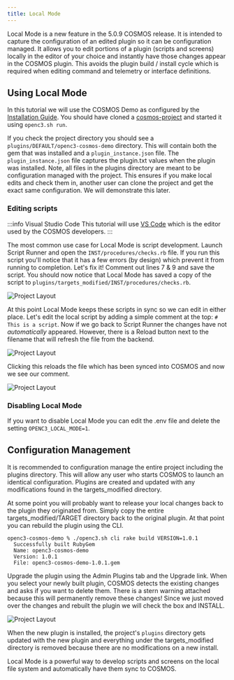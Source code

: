 ```yaml
---
title: Local Mode
---
```


Local Mode is a new feature in the 5.0.9 COSMOS release. It is intended to capture the configuration of an edited plugin so it can be configuration managed. It allows you to edit portions of a plugin (scripts and screens) locally in the editor of your choice and instantly have those changes appear in the COSMOS plugin. This avoids the plugin build / install cycle which is required when editing command and telemetry or interface definitions.

## Using Local Mode

In this tutorial we will use the COSMOS Demo as configured by the [Installation Guide](../getting-started/installation.md). You should have cloned a [cosmos-project](https://github.com/OpenC3/cosmos-project) and started it using `openc3.sh run`.

If you check the project directory you should see a `plugins/DEFAULT/openc3-cosmos-demo` directory. This will contain both the gem that was installed and a `plugin_instance.json` file. The `plugin_instance.json` file captures the plugin.txt values when the plugin was installed. Note, all files in the plugins directory are meant to be configuration managed with the project. This ensures if you make local edits and check them in, another user can clone the project and get the exact same configuration. We will demonstrate this later.

### Editing scripts

:::info Visual Studio Code
This tutorial will use [VS Code](https://code.visualstudio.com) which is the editor used by the COSMOS developers.
:::

The most common use case for Local Mode is script development. Launch Script Runner and open the `INST/procedures/checks.rb` file. If you run this script you'll notice that it has a few errors (by design) which prevent it from running to completion. Let's fix it! Comment out lines 7 & 9 and save the script. You should now notice that Local Mode has saved a copy of the script to `plugins/targets_modified/INST/procedures/checks.rb`.

![Project Layout](/img/guides/local_mode/project.png)

At this point Local Mode keeps these scripts in sync so we can edit in either place. Let's edit the local script by adding a simple comment at the top: `# This is a script`. Now if we go back to Script Runner the changes have not _automatically_ appeared. However, there is a Reload button next to the filename that will refresh the file from the backend.

![Project Layout](/img/guides/local_mode/reload_file.png)

Clicking this reloads the file which has been synced into COSMOS and now we see our comment.

![Project Layout](/img/guides/local_mode/reloaded.png)

### Disabling Local Mode

If you want to disable Local Mode you can edit the .env file and delete the setting `OPENC3_LOCAL_MODE=1`.

## Configuration Management

It is recommended to configuration manage the entire project including the plugins directory. This will allow any user who starts COSMOS to launch an identical configuration. Plugins are created and updated with any modifications found in the targets_modified directory.

At some point you will probably want to release your local changes back to the plugin they originated from. Simply copy the entire targets_modified/TARGET directory back to the original plugin. At that point you can rebuild the plugin using the CLI.

```
openc3-cosmos-demo % ./openc3.sh cli rake build VERSION=1.0.1
  Successfully built RubyGem
  Name: openc3-cosmos-demo
  Version: 1.0.1
  File: openc3-cosmos-demo-1.0.1.gem
```

Upgrade the plugin using the Admin Plugins tab and the Upgrade link. When you select your newly built plugin, COSMOS detects the existing changes and asks if you want to delete them. There is a stern warning attached because this will permanently remove these changes! Since we just moved over the changes and rebuilt the plugin we will check the box and INSTALL.

![Project Layout](/img/guides/local_mode/delete_modified.png)

When the new plugin is installed, the project's `plugins` directory gets updated with the new plugin and everything under the targets_modified directory is removed because there are no modifications on a new install.

Local Mode is a powerful way to develop scripts and screens on the local file system and automatically have them sync to COSMOS.
